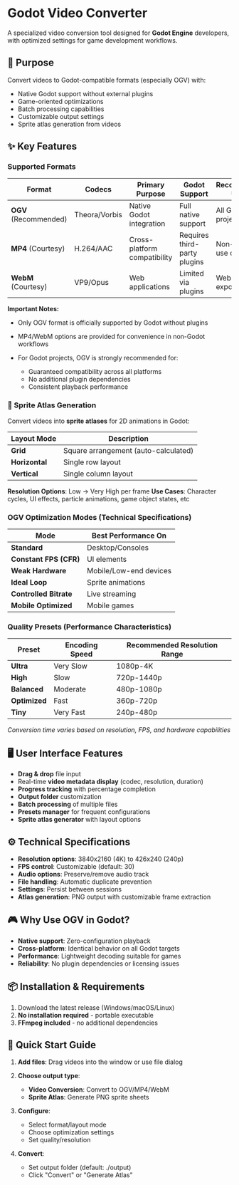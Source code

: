 # Godot Video Converter

A specialized video conversion tool designed for **Godot Engine** developers, with optimized settings for game development workflows.

## 🎯 Purpose

Convert videos to Godot-compatible formats (especially OGV) with:

* Native Godot support without external plugins
* Game-oriented optimizations
* Batch processing capabilities
* Customizable output settings
* Sprite atlas generation from videos

## ✨ Key Features

### Supported Formats

| Format                | Codecs        | Primary Purpose              | Godot Support                   | Recommended Usage   |
| --------------------- | ------------- | ---------------------------- | ------------------------------- | ------------------- |
| **OGV** (Recommended) | Theora/Vorbis | Native Godot integration     | Full native support           | All Godot projects  |
| **MP4** (Courtesy)    | H.264/AAC     | Cross-platform compatibility | Requires third-party plugins | Non-Godot use only  |
| **WebM** (Courtesy)   | VP9/Opus      | Web applications             | Limited via plugins          | Web exports/testing |

**Important Notes:**

* Only OGV format is officially supported by Godot without plugins
* MP4/WebM options are provided for convenience in non-Godot workflows
* For Godot projects, OGV is strongly recommended for:

  * Guaranteed compatibility across all platforms
  * No additional plugin dependencies
  * Consistent playback performance

### 🎨 Sprite Atlas Generation

Convert videos into **sprite atlases** for 2D animations in Godot:

| Layout Mode    | Description                          |
| -------------- | ------------------------------------ |
| **Grid**       | Square arrangement (auto-calculated) |
| **Horizontal** | Single row layout                    |
| **Vertical**   | Single column layout                 |

**Resolution Options**: Low → Very High per frame
**Use Cases**: Character cycles, UI effects, particle animations, game object states, etc

### OGV Optimization Modes (Technical Specifications)

| Mode                   | Best Performance On    |
| ---------------------- | ---------------------- |
| **Standard**           | Desktop/Consoles       |
| **Constant FPS (CFR)** | UI elements            |
| **Weak Hardware**      | Mobile/Low-end devices |
| **Ideal Loop**         | Sprite animations      |
| **Controlled Bitrate** | Live streaming         |
| **Mobile Optimized**   | Mobile games           |

### Quality Presets (Performance Characteristics)

| Preset        | Encoding Speed | Recommended Resolution Range |
| ------------- | -------------- | ---------------------------- |
| **Ultra**     | Very Slow      | 1080p-4K                     |
| **High**      | Slow           | 720p-1440p                   |
| **Balanced**  | Moderate       | 480p-1080p                   |
| **Optimized** | Fast           | 360p-720p                    |
| **Tiny**      | Very Fast      | 240p-480p                    |

*Conversion time varies based on resolution, FPS, and hardware capabilities*

## 🖥️ User Interface Features

* **Drag & drop** file input
* Real-time **video metadata display** (codec, resolution, duration)
* **Progress tracking** with percentage completion
* **Output folder** customization
* **Batch processing** of multiple files
* **Presets manager** for frequent configurations
* **Sprite atlas generator** with layout options

## ⚙️ Technical Specifications

* **Resolution options**: 3840x2160 (4K) to 426x240 (240p)
* **FPS control**: Customizable (default: 30)
* **Audio options**: Preserve/remove audio track
* **File handling**: Automatic duplicate prevention
* **Settings**: Persist between sessions
* **Atlas generation**: PNG output with customizable frame extraction

## 🎮 Why Use OGV in Godot?

* **Native support**: Zero-configuration playback
* **Cross-platform**: Identical behavior on all Godot targets
* **Performance**: Lightweight decoding suitable for games
* **Reliability**: No plugin dependencies or licensing issues

## 📦 Installation & Requirements

1. Download the latest release (Windows/macOS/Linux)
2. **No installation required** - portable executable
3. **FFmpeg included** - no additional dependencies

## 🚀 Quick Start Guide

1. **Add files**: Drag videos into the window or use file dialog
2. **Choose output type**:

   * **Video Conversion**: Convert to OGV/MP4/WebM
   * **Sprite Atlas**: Generate PNG sprite sheets
3. **Configure**:

   * Select format/layout mode
   * Choose optimization settings
   * Set quality/resolution
4. **Convert**:

   * Set output folder (default: ./output)
   * Click "Convert" or "Generate Atlas"
